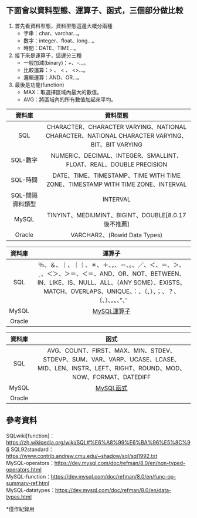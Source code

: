 ## 下面會以資料型態、運算子、函式，三個部分做比較  
1. 首先看資料型態，資料型態這邊大概分兩種  
   * 字串：char、varchar...。  
   * 數字：integer、float、long...。  
   * 時間：DATE、TIME...。  
2. 接下來是運算子，這邊分三種  
   * 一般加減(binary)：+、-...。  
   * 比較運算：> 、 < 、 <>...。  
   * 邏輯運算：AND、OR...。  
3. 最後是功能(function)　
   * MAX：取選擇區域內最大的數值。　　
   * AVG：將區域內的所有數值加起來平均。　　
   
|    資料庫   |   資料型態  |
|:----------:|:-----------:|
|     SQL    |CHARACTER、CHARACTER VARYING、NATIONAL CHARACTER、NATIONAL CHARACTER VARYING、BIT、BIT VARYING|
|  SQL-數字  |NUMERIC、DECIMAL、INTEGER、SMALLINT、FLOAT、REAL、DOUBLE PRECISION|
|  SQL-時間  |DATE、TIME、TIMESTAMP、TIME WITH TIME ZONE、TIMESTAMP WITH TIME ZONE、INTERVAL|
|SQL-間隔資料類型|INTERVAL|
|    MySQL   |TINYINT、MEDIUMINT、BIGINT、DOUBLE[8.0.17後不推薦]|
|   Oracle   |VARCHAR2、(Rowid Data Types)|  

|    資料庫   |    運算子   |
|:----------:|:-----------:|
|     SQL    |％、＆、｜、｜｜、＊、＋、，、－、。、／、＜、＝、＞、ˍ、＜＞、＞＝、＜＝、AND、OR、NOT、BETWEEN、IN、LIKE、IS、NULL、ALL、（ANY SOME）、EXISTS、MATCH、OVERLAPS、UNIQUE、：、（、）、；、？、〔、〕、。。、”、’|
|    MySQL   |[MySQL運算子](https://dev.mysql.com/doc/refman/8.0/en/non-typed-operators.html)|
|   Oracle   ||  

|    資料庫   |    函式   |
|:----------:|:-----------:|
|     SQL    |AVG、COUNT、FIRST、MAX、MIN、STDEV、STDEVP、SUM、VAR、VARP、UCASE、LCASE、MID、LEN、INSTR、LEFT、RIGHT、ROUND、MOD、NOW、FORMAT、DATEDIFF|
|    MySQL   |[MySQL函式](https://dev.mysql.com/doc/refman/8.0/en/func-op-summary-ref.html)|
|   Oracle   |         |  



## 參考資料  
SQLwiki[function]：https://zh.wikipedia.org/wiki/SQL#%E6%A8%99%E6%BA%96%E5%8C%96
SQL92standard：https://www.contrib.andrew.cmu.edu/~shadow/sql/sql1992.txt  
MySQL-operators：https://dev.mysql.com/doc/refman/8.0/en/non-typed-operators.html  
MySQL-function：https://dev.mysql.com/doc/refman/8.0/en/func-op-summary-ref.html  
MySQL-datatypes：https://dev.mysql.com/doc/refman/8.0/en/data-types.html  


*僅作紀錄用
